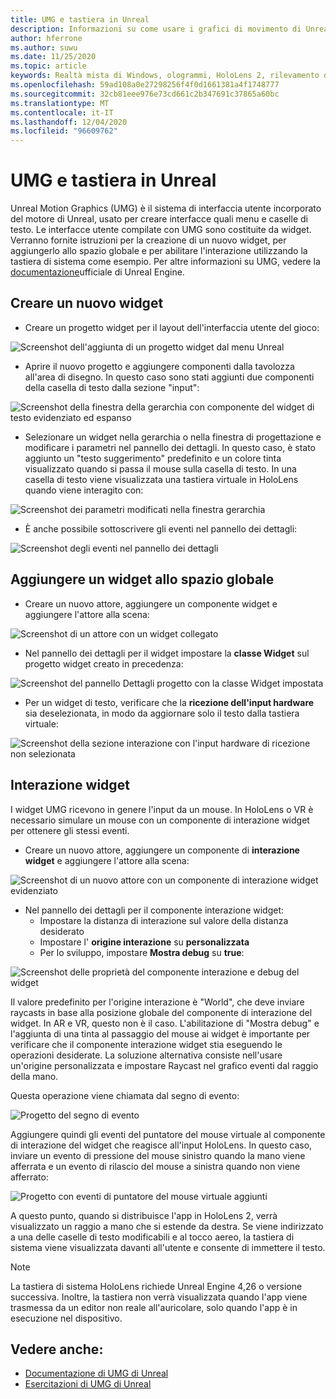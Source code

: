 ```yaml
---
title: UMG e tastiera in Unreal
description: Informazioni su come usare i grafici di movimento di Unreal per creare un sistema di interfaccia utente all'esterno dei widget.
author: hferrone
ms.author: suwu
ms.date: 11/25/2020
ms.topic: article
keywords: Realtà mista di Windows, ologrammi, HoloLens 2, rilevamento degli occhi, input di sguardi, visualizzazione montata su schermo, Unreal Engine, auricolare realtà mista, auricolare di realtà mista, auricolare di realtà virtuale, widget, interfaccia utente, UMG, grafica di movimento non reale, Unreal Engine, UE, UE4
ms.openlocfilehash: 59ad108a0e27298256f4f0d1661381a4f1748777
ms.sourcegitcommit: 32cb81eee976e73cd661c2b347691c37865a60bc
ms.translationtype: MT
ms.contentlocale: it-IT
ms.lasthandoff: 12/04/2020
ms.locfileid: "96609762"
---
```

# <a name="umg-and-keyboard-in-unreal"></a>UMG e tastiera in Unreal

Unreal Motion Graphics (UMG) è il sistema di interfaccia utente incorporato del motore di Unreal, usato per creare interfacce quali menu e caselle di testo. Le interfacce utente compilate con UMG sono costituite da widget. Verranno fornite istruzioni per la creazione di un nuovo widget, per aggiungerlo allo spazio globale e per abilitare l'interazione utilizzando la tastiera di sistema come esempio. Per altre informazioni su UMG, vedere la [documentazione](https://docs.unrealengine.com/en-US/Engine/UMG/index.html)ufficiale di Unreal Engine. 

## <a name="create-a-new-widget"></a>Creare un nuovo widget

- Creare un progetto widget per il layout dell'interfaccia utente del gioco:

![Screenshot dell'aggiunta di un progetto widget dal menu Unreal](images/unreal-umg-img-01.png)

- Aprire il nuovo progetto e aggiungere componenti dalla tavolozza all'area di disegno.  In questo caso sono stati aggiunti due componenti della casella di testo dalla sezione "input":

![Screenshot della finestra della gerarchia con componente del widget di testo evidenziato ed espanso](images/unreal-umg-img-02.png)

- Selezionare un widget nella gerarchia o nella finestra di progettazione e modificare i parametri nel pannello dei dettagli.  In questo caso, è stato aggiunto un "testo suggerimento" predefinito e un colore tinta visualizzato quando si passa il mouse sulla casella di testo.  In una casella di testo viene visualizzata una tastiera virtuale in HoloLens quando viene interagito con:

![Screenshot dei parametri modificati nella finestra gerarchia](images/unreal-umg-img-03.png)

- È anche possibile sottoscrivere gli eventi nel pannello dei dettagli:

![Screenshot degli eventi nel pannello dei dettagli](images/unreal-umg-img-04.png)

## <a name="add-a-widget-to-world-space"></a>Aggiungere un widget allo spazio globale

- Creare un nuovo attore, aggiungere un componente widget e aggiungere l'attore alla scena:

![Screenshot di un attore con un widget collegato](images/unreal-umg-img-05.png)

- Nel pannello dei dettagli per il widget impostare la **classe Widget** sul progetto widget creato in precedenza:

![Screenshot del pannello Dettagli progetto con la classe Widget impostata](images/unreal-umg-img-06.png)

- Per un widget di testo, verificare che la **ricezione dell'input hardware** sia deselezionata, in modo da aggiornare solo il testo dalla tastiera virtuale:

![Screenshot della sezione interazione con l'input hardware di ricezione non selezionata](images/unreal-umg-img-07.png)

## <a name="widget-interaction"></a>Interazione widget

I widget UMG ricevono in genere l'input da un mouse.  In HoloLens o VR è necessario simulare un mouse con un componente di interazione widget per ottenere gli stessi eventi.

- Creare un nuovo attore, aggiungere un componente di **interazione widget** e aggiungere l'attore alla scena:

![Screenshot di un nuovo attore con un componente di interazione widget evidenziato](images/unreal-umg-img-08.png)

- Nel pannello dei dettagli per il componente interazione widget:
    - Impostare la distanza di interazione sul valore della distanza desiderato
    - Impostare l' **origine interazione** su **personalizzata**
    - Per lo sviluppo, impostare **Mostra debug** su **true**:

![Screenshot delle proprietà del componente interazione e debug del widget](images/unreal-umg-img-09.png)

Il valore predefinito per l'origine interazione è "World", che deve inviare raycasts in base alla posizione globale del componente di interazione del widget. In AR e VR, questo non è il caso.  L'abilitazione di "Mostra debug" e l'aggiunta di una tinta al passaggio del mouse ai widget è importante per verificare che il componente interazione widget stia eseguendo le operazioni desiderate.  La soluzione alternativa consiste nell'usare un'origine personalizzata e impostare Raycast nel grafico eventi dal raggio della mano.  

Questa operazione viene chiamata dal segno di evento:

![Progetto del segno di evento](images/unreal-umg-img-10.png)

Aggiungere quindi gli eventi del puntatore del mouse virtuale al componente di interazione del widget che reagisce all'input HoloLens.  In questo caso, inviare un evento di pressione del mouse sinistro quando la mano viene afferrata e un evento di rilascio del mouse a sinistra quando non viene afferrato:

![Progetto con eventi di puntatore del mouse virtuale aggiunti](images/unreal-umg-img-13.png)

A questo punto, quando si distribuisce l'app in HoloLens 2, verrà visualizzato un raggio a mano che si estende da destra. Se viene indirizzato a una delle caselle di testo modificabili e al tocco aereo, la tastiera di sistema viene visualizzata davanti all'utente e consente di immettere il testo. 
 
> [!NOTE]
> La tastiera di sistema HoloLens richiede Unreal Engine 4,26 o versione successiva. Inoltre, la tastiera non verrà visualizzata quando l'app viene trasmessa da un editor non reale all'auricolare, solo quando l'app è in esecuzione nel dispositivo.

## <a name="see-also"></a>Vedere anche:
* [Documentazione di UMG di Unreal](https://docs.unrealengine.com/Engine/UMG/index.html)
* [Esercitazioni di UMG di Unreal](https://docs.unrealengine.com/Programming/Tutorials/UMG/index.html)
